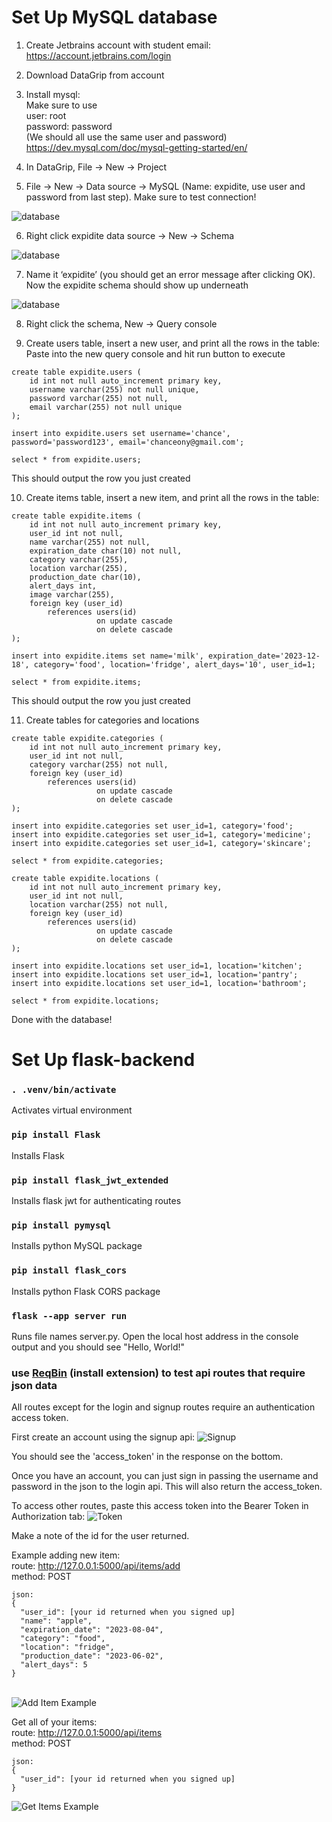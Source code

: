 # Set Up MySQL database
1) Create Jetbrains account with student email: https://account.jetbrains.com/login

2) Download DataGrip from account

3) Install mysql:\
Make sure to use\
user: root\
password: password\
(We should all use the same user and password) \
https://dev.mysql.com/doc/mysql-getting-started/en/ 

4) In DataGrip, File -> New -> Project

5) File -> New -> Data source -> MySQL (Name: expidite, use user and password from last step). Make sure to test connection!

![database](images/db_1.png)

6) Right click expidite data source -> New -> Schema

![database](images/db_2.png)

7) Name it ‘expidite’ (you should get an error message after clicking OK). Now the expidite schema should show up underneath

![database](images/db_3.png)

8) Right click the schema, New -> Query console

9) Create users table, insert a new user, and print all the rows in the table: \
Paste into the new query console and hit run button to execute
```
create table expidite.users (
    id int not null auto_increment primary key,
    username varchar(255) not null unique,
    password varchar(255) not null,
    email varchar(255) not null unique
);
```

```
insert into expidite.users set username='chance', password='password123', email='chanceony@gmail.com';
```

```
select * from expidite.users;
```

This should output the row you just created

10) Create items table, insert a new item, and print all the rows in the table:
```
create table expidite.items (
    id int not null auto_increment primary key,
    user_id int not null,
    name varchar(255) not null,
    expiration_date char(10) not null,
    category varchar(255),
    location varchar(255),
    production_date char(10),
    alert_days int,
    image varchar(255),
    foreign key (user_id)
        references users(id)
                   on update cascade
                   on delete cascade
);
```

```
insert into expidite.items set name='milk', expiration_date='2023-12-18', category='food', location='fridge', alert_days='10', user_id=1;
```

```
select * from expidite.items;
```

This should output the row you just created

11) Create tables for categories and locations
```
create table expidite.categories (
    id int not null auto_increment primary key,
    user_id int not null,
    category varchar(255) not null,
    foreign key (user_id)
        references users(id)
                   on update cascade
                   on delete cascade
);
```

```
insert into expidite.categories set user_id=1, category='food';
insert into expidite.categories set user_id=1, category='medicine';
insert into expidite.categories set user_id=1, category='skincare';
```

```
select * from expidite.categories;
```

```
create table expidite.locations (
    id int not null auto_increment primary key,
    user_id int not null,
    location varchar(255) not null,
    foreign key (user_id)
        references users(id)
                   on update cascade
                   on delete cascade
);
```

```
insert into expidite.locations set user_id=1, location='kitchen';
insert into expidite.locations set user_id=1, location='pantry';
insert into expidite.locations set user_id=1, location='bathroom';
```

```
select * from expidite.locations;
```

Done with the database!





# Set Up flask-backend

### `. .venv/bin/activate`

Activates virtual environment


### `pip install Flask`

Installs Flask


### `pip install flask_jwt_extended`

Installs flask jwt for authenticating routes


### `pip install pymysql`

Installs python MySQL package

### `pip install flask_cors`

Installs python Flask CORS package


### `flask --app server run`

Runs file names server.py. Open the local host address in the console output and you should see "Hello, World!"


### use [ReqBin](https://reqbin.com/) (install extension) to test api routes that require json data

All routes except for the login and signup routes require an authentication access token.

First create an account using the signup api:
![Signup](images/signup.png)

You should see the 'access_token' in the response on the bottom.

Once you have an account, you can just sign in passing the username and password in the json to the login api. This will also return the access_token.

To access other routes, paste this access token into the Bearer Token in Authorization tab:
![Token](images/token.png)

Make a note of the id for the user returned.


Example adding new item: \
route: http://127.0.0.1:5000/api/items/add \
method: POST
```
json:
{
  "user_id": [your id returned when you signed up]
  "name": "apple", 
  "expiration_date": "2023-08-04", 
  "category": "food", 
  "location": "fridge", 
  "production_date": "2023-06-02", 
  "alert_days": 5 
}
```
\
![Add Item Example](images/add_item_example.png)

Get all of your items:\
route: http://127.0.0.1:5000/api/items \
method: POST
```
json:
{
  "user_id": [your id returned when you signed up]
}
```
![Get Items Example](images/get_items_example.png)